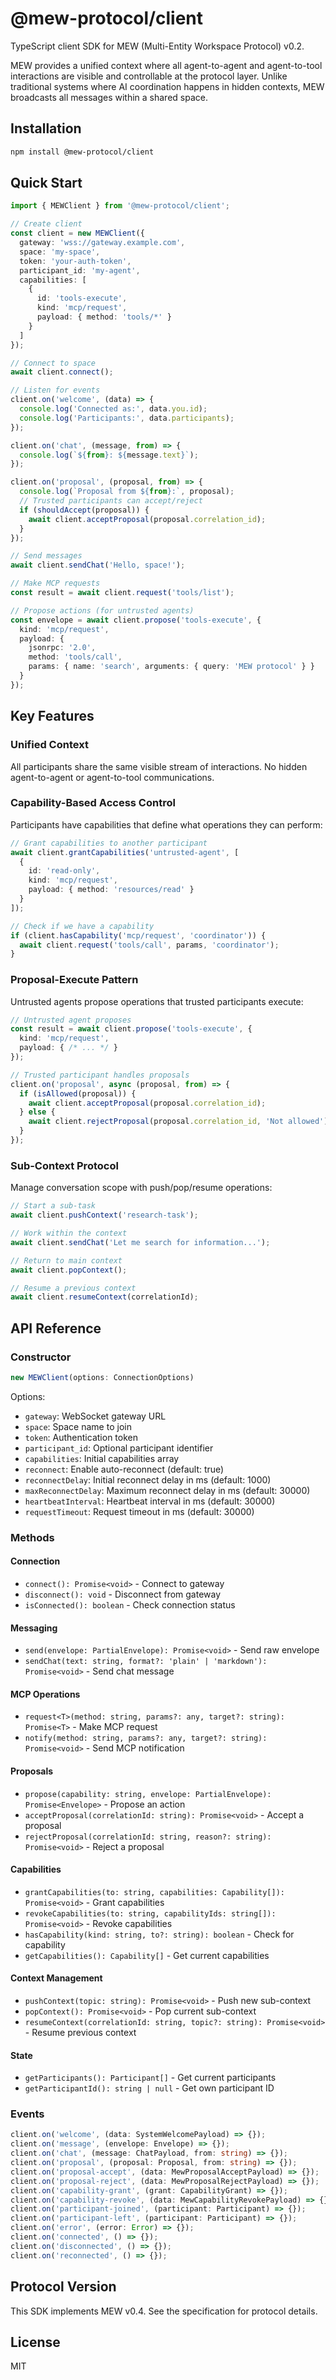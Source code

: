 # @mew-protocol/client

TypeScript client SDK for MEW (Multi-Entity Workspace Protocol) v0.2.

MEW provides a unified context where all agent-to-agent and agent-to-tool interactions are visible and controllable at the protocol layer. Unlike traditional systems where AI coordination happens in hidden contexts, MEW broadcasts all messages within a shared space.

## Installation

```bash
npm install @mew-protocol/client
```

## Quick Start

```typescript
import { MEWClient } from '@mew-protocol/client';

// Create client
const client = new MEWClient({
  gateway: 'wss://gateway.example.com',
  space: 'my-space',
  token: 'your-auth-token',
  participant_id: 'my-agent',
  capabilities: [
    {
      id: 'tools-execute',
      kind: 'mcp/request',
      payload: { method: 'tools/*' }
    }
  ]
});

// Connect to space
await client.connect();

// Listen for events
client.on('welcome', (data) => {
  console.log('Connected as:', data.you.id);
  console.log('Participants:', data.participants);
});

client.on('chat', (message, from) => {
  console.log(`${from}: ${message.text}`);
});

client.on('proposal', (proposal, from) => {
  console.log(`Proposal from ${from}:`, proposal);
  // Trusted participants can accept/reject
  if (shouldAccept(proposal)) {
    await client.acceptProposal(proposal.correlation_id);
  }
});

// Send messages
await client.sendChat('Hello, space!');

// Make MCP requests
const result = await client.request('tools/list');

// Propose actions (for untrusted agents)
const envelope = await client.propose('tools-execute', {
  kind: 'mcp/request',
  payload: {
    jsonrpc: '2.0',
    method: 'tools/call',
    params: { name: 'search', arguments: { query: 'MEW protocol' } }
  }
});
```

## Key Features

### Unified Context
All participants share the same visible stream of interactions. No hidden agent-to-agent or agent-to-tool communications.

### Capability-Based Access Control
Participants have capabilities that define what operations they can perform:

```typescript
// Grant capabilities to another participant
await client.grantCapabilities('untrusted-agent', [
  {
    id: 'read-only',
    kind: 'mcp/request',
    payload: { method: 'resources/read' }
  }
]);

// Check if we have a capability
if (client.hasCapability('mcp/request', 'coordinator')) {
  await client.request('tools/call', params, 'coordinator');
}
```

### Proposal-Execute Pattern
Untrusted agents propose operations that trusted participants execute:

```typescript
// Untrusted agent proposes
const result = await client.propose('tools-execute', {
  kind: 'mcp/request',
  payload: { /* ... */ }
});

// Trusted participant handles proposals
client.on('proposal', async (proposal, from) => {
  if (isAllowed(proposal)) {
    await client.acceptProposal(proposal.correlation_id);
  } else {
    await client.rejectProposal(proposal.correlation_id, 'Not allowed');
  }
});
```

### Sub-Context Protocol
Manage conversation scope with push/pop/resume operations:

```typescript
// Start a sub-task
await client.pushContext('research-task');

// Work within the context
await client.sendChat('Let me search for information...');

// Return to main context
await client.popContext();

// Resume a previous context
await client.resumeContext(correlationId);
```

## API Reference

### Constructor

```typescript
new MEWClient(options: ConnectionOptions)
```

Options:
- `gateway`: WebSocket gateway URL
- `space`: Space name to join
- `token`: Authentication token
- `participant_id`: Optional participant identifier
- `capabilities`: Initial capabilities array
- `reconnect`: Enable auto-reconnect (default: true)
- `reconnectDelay`: Initial reconnect delay in ms (default: 1000)
- `maxReconnectDelay`: Maximum reconnect delay in ms (default: 30000)
- `heartbeatInterval`: Heartbeat interval in ms (default: 30000)
- `requestTimeout`: Request timeout in ms (default: 30000)

### Methods

#### Connection
- `connect(): Promise<void>` - Connect to gateway
- `disconnect(): void` - Disconnect from gateway
- `isConnected(): boolean` - Check connection status

#### Messaging
- `send(envelope: PartialEnvelope): Promise<void>` - Send raw envelope
- `sendChat(text: string, format?: 'plain' | 'markdown'): Promise<void>` - Send chat message

#### MCP Operations
- `request<T>(method: string, params?: any, target?: string): Promise<T>` - Make MCP request
- `notify(method: string, params?: any, target?: string): Promise<void>` - Send MCP notification

#### Proposals
- `propose(capability: string, envelope: PartialEnvelope): Promise<Envelope>` - Propose an action
- `acceptProposal(correlationId: string): Promise<void>` - Accept a proposal
- `rejectProposal(correlationId: string, reason?: string): Promise<void>` - Reject a proposal

#### Capabilities
- `grantCapabilities(to: string, capabilities: Capability[]): Promise<void>` - Grant capabilities
- `revokeCapabilities(to: string, capabilityIds: string[]): Promise<void>` - Revoke capabilities
- `hasCapability(kind: string, to?: string): boolean` - Check for capability
- `getCapabilities(): Capability[]` - Get current capabilities

#### Context Management
- `pushContext(topic: string): Promise<void>` - Push new sub-context
- `popContext(): Promise<void>` - Pop current sub-context
- `resumeContext(correlationId: string, topic?: string): Promise<void>` - Resume previous context

#### State
- `getParticipants(): Participant[]` - Get current participants
- `getParticipantId(): string | null` - Get own participant ID

### Events

```typescript
client.on('welcome', (data: SystemWelcomePayload) => {});
client.on('message', (envelope: Envelope) => {});
client.on('chat', (message: ChatPayload, from: string) => {});
client.on('proposal', (proposal: Proposal, from: string) => {});
client.on('proposal-accept', (data: MewProposalAcceptPayload) => {});
client.on('proposal-reject', (data: MewProposalRejectPayload) => {});
client.on('capability-grant', (grant: CapabilityGrant) => {});
client.on('capability-revoke', (data: MewCapabilityRevokePayload) => {});
client.on('participant-joined', (participant: Participant) => {});
client.on('participant-left', (participant: Participant) => {});
client.on('error', (error: Error) => {});
client.on('connected', () => {});
client.on('disconnected', () => {});
client.on('reconnected', () => {});
```

## Protocol Version

This SDK implements MEW v0.4. See the specification for protocol details.

## License

MIT